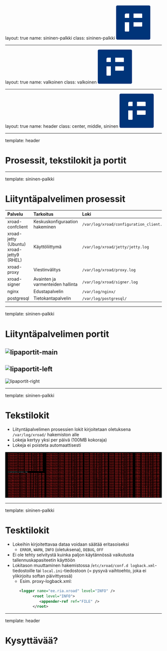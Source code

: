 layout: true
name: sininen-palkki
class: sininen-palkki
![logo](../suomifi_logo.svg)

---
layout: true
name: valkoinen
class: valkoinen
![logo](../suomifi_logo.svg)

---
layout: true
name: header
class: center, middle, sininen
![logo](../suomifi_logo.svg)

<!--DON'T TOUCH ABOVE THIS !!!!!! -->
---

template: header
# Prosessit, tekstilokit ja portit

---

template: sininen-palkki

# Liityntäpalvelimen prosessit
|Palvelu             |Tarkoitus                        |Loki                                       |
|:-------------------|:--------------------------------|:------------------------------------------|
|xroad-confclient    |Keskuskonfiguraation hakeminen   | `/var/log/xroad/configuration_client.log` |
|xroad-jetty (Ubuntu)<br>xroad-jetty9 (RHEL)|Käyttöliittymä |`/var/log/xroad/jetty/jetty.log`      |
|xroad-proxy         |Viestinvälitys                   |`/var/log/xroad/proxy.log`                 |
|xroad-signer        |Avainten ja varmenteiden hallinta|`/var/log/xroad/signer.log`                |
|nginx               |Edustapalvelin                   |`/var/log/nginx/`                          |
|postgresql          |Tietokantapalvelin               |`/var/log/postgresql/`                     |

---

template: sininen-palkki

# Liityntäpalvelimen portit
![lipaportit-main](../images/liityntäpalvelimenportit.png)
--
![lipaportit-left](../images/liityntäpalvelimenportit-selite1.png)
--
![lipaportit-right](../images/liityntäpalvelimenportit-selite2.png)

---

template: sininen-palkki

# Tekstilokit
* Liityntäpalvelimen prosessien lokit kirjoitetaan oletuksena `/var/log/xroad/` hakemiston alle
* Lokeja kertyy yksi per päivä (100MB kokoraja)
* Lokeja ei poisteta automaattisesti

![prosessilogit](../images/prosessilogit.png)

---

template: sininen-palkki

# Tesktilokit

* Lokeihin kirjoitettavaa dataa voidaan säätää eritasoiseksi
   * `ERROR`, `WARN`, `INFO` (oletuksena), `DEBUG`, `OFF`
* Ei ole tehty selvitystä kuinka paljon käytännössä vaikutusta tallennuskapasiteetin käyttöön
* Lokitason muuttaminen hakemistossa /`etc/xroad/conf.d logback.xml`-tiedostoille tai `local.ini`-tiedostoon (= pysyvä vaihtoehto, joka ei ylikirjoitu softan päivittyessä)
   * Esim. proxy-logback.xml:
   ```xml
      <logger name="ee.ria.xroad" level="INFO" />
            <root level="INFO">
               <appender-ref ref="FILE" />
            </root>
   ```

---

template: header
# Kysyttävää?

